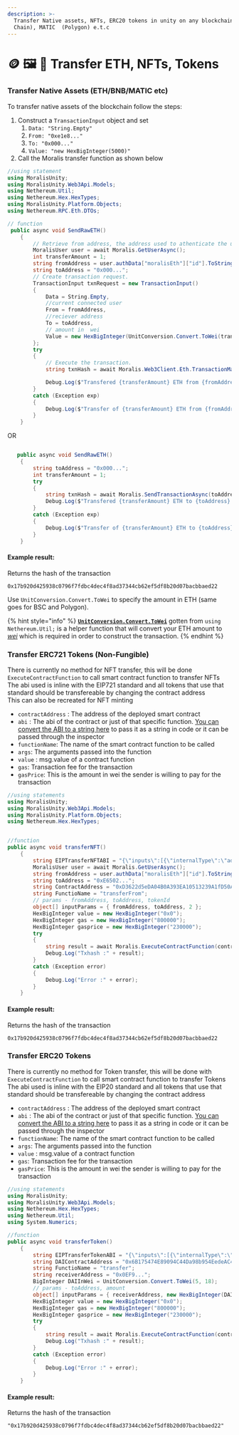 ```yaml
---
description: >-
  Transfer Native assets, NFTs, ERC20 tokens in unity on any blockchain - ETH (Ethereum), BNB (Binance Smart
  Chain), MATIC  (Polygon) e.t.c
---
```


# 🪙 🖼 🎴 Transfer ETH, NFTs, Tokens

### Transfer Native Assets (ETH/BNB/MATIC etc)

To transfer native assets of the blockchain follow the steps:&#x20;

1. Construct a `TransactionInput` object and set
   1. `Data: "String.Empty"`&#x20;
   2. `From: "0xe1e8..."`
   3. `To: "0x000..."`
   4. `Value: "new HexBigInteger(5000)"`
2. Call the Moralis transfer function as shown below

```csharp
//using statement
using MoralisUnity;
using MoralisUnity.Web3Api.Models;
using Nethereum.Util;
using Nethereum.Hex.HexTypes;
using MoralisUnity.Platform.Objects;
using Nethereum.RPC.Eth.DTOs;

// function
 public async void SendRawETH()
    {
        // Retrieve from address, the address used to athenticate the user.
        MoralisUser user = await Moralis.GetUserAsync();
        int transferAmount = 1;
        string fromAddress = user.authData["moralisEth"]["id"].ToString();
        string toAddress = "0x000...";
        // Create transaction request.
        TransactionInput txnRequest = new TransactionInput()
        {
            Data = String.Empty,
            //current connected user
            From = fromAddress,
            //reciever address
            To = toAddress,
            // amount in  wei
            Value = new HexBigInteger(UnitConversion.Convert.ToWei(transferAmount)) // convert to WEI
        };
        try
        {
            // Execute the transaction.
            string txnHash = await Moralis.Web3Client.Eth.TransactionManager.SendTransactionAsync(txnRequest);

            Debug.Log($"Transfered {transferAmount} ETH from {fromAddress} to {toAddress}.  TxnHash: {txnHash}");
        }
        catch (Exception exp)
        {
            Debug.Log($"Transfer of {transferAmount} ETH from {fromAddress} to {toAddress} failed! with error {exp}");
        }
    }
```

OR

```csharp

   public async void SendRawETH()
    {
        string toAddress = "0x000...";
        int transferAmount = 1;
        try
        {
            string txnHash = await Moralis.SendTransactionAsync(toAddress, new HexBigInteger(UnitConversion.Convert.ToWei(transferAmount)));
            Debug.Log($"Transfered {transferAmount} ETH to {toAddress}.  TxnHash: {txnHash}");
        }
        catch (Exception exp)
        {
            Debug.Log($"Transfer of {transferAmount} ETH to {toAddress} failed! with error {exp}");
        }
    }
```

#### Example result:

Returns the hash of the transaction

`0x17b920d425938c0796f7fdbc4dec4f8ad37344cb62ef5df8b20d07bacbbaed22`

Use `UnitConversion.Convert.ToWei` to specify the amount in ETH (same goes for BSC and Polygon).&#x20;

{% hint style="info" %}
[**`UnitConversion.Convert.ToWei`**](../tools/moralis-units.md#converting-native-asset-eth-bnb-matic-etc-to-wei) gotten from `using Nethereum.Util;` is a helper function that will convert your ETH amount to [_wei_](https://ethdocs.org/en/latest/ether.html#denominations) which is required in order to construct the transaction.
{% endhint %}

### Transfer ERC721 Tokens (Non-Fungible)

There is currently no method for NFT transfer, this will be done `ExecuteContractFunction` to call smart contract function to transfer NFTs  
The abi used is inline with the EIP721 standard and all tokens that use that standard should be transfereable by changing the contract address  
This can also be recreated for NFT minting

- `contractAddress` : The address of the deployed smart contract
- `abi` : The abi of the contract or just of that specific function. [You can convert the ABI to a string here](https://tools.knowledgewalls.com/json-to-string) to pass it as a string in code or it can be passed through the inspector
- `functionName`: The name of the smart contract function to be called
- `args`: The arguments passed into the function
- `value` : msg.value of a contract function
- `gas`: Transaction fee for the transaction
- `gasPrice`: This is the amount in wei the sender is willing to pay for the transaction

```csharp
//using statements
using MoralisUnity;
using MoralisUnity.Web3Api.Models;
using MoralisUnity.Platform.Objects;
using Nethereum.Hex.HexTypes;


//function
public async void transferNFT()
    {
        string EIPTransferNFTABI = "{\"inputs\":[{\"internalType\":\"address\",\"name\":\"from\",\"type\":\"address\"},{\"internalType\":\"address\",\"name\":\"to\",\"type\":\"address\"},{\"internalType\":\"uint256\",\"name\":\"tokenId\",\"type\":\"uint256\"}],\"name\":\"transferFrom\",\"outputs\":[],\"stateMutability\":\"nonpayable\",\"type\":\"function\"}";
        MoralisUser user = await Moralis.GetUserAsync();
        string fromAddress = user.authData["moralisEth"]["id"].ToString().ToLower();
        string toAddress = "0xE6502...";
        string ContractAddress = "0xD3622d5eDA04B0A393EA10513239A1fD50A61B65";
        string FunctioName = "transferFrom";
        // params - fromAddress, toAddress, tokenId
        object[] inputParams = { fromAddress, toAddress, 2 };
        HexBigInteger value = new HexBigInteger("0x0");
        HexBigInteger gas = new HexBigInteger("800000");
        HexBigInteger gasprice = new HexBigInteger("230000");
        try
        {
            string result = await Moralis.ExecuteContractFunction(contractAddress: ContractAddress, abi: EIPTransferNFTABI, functionName: FunctioName, args: inputParams, value: value, gas: gas, gasPrice: gasprice);
            Debug.Log("Txhash :" + result);
        }
        catch (Exception error)
        {
            Debug.Log("Error :" + error);
        }
    }
```

#### Example result:

Returns the hash of the transaction

`0x17b920d425938c0796f7fdbc4dec4f8ad37344cb62ef5df8b20d07bacbbaed22`

### Transfer ERC20 Tokens

There is currently no method for Token transfer, this will be done with `ExecuteContractFunction` to call smart contract function to transfer Tokens  
The abi used is inline with the EIP20 standard and all tokens that use that standard should be transfereable by changing the contract address

- `contractAddress` : The address of the deployed smart contract
- `abi` : The abi of the contract or just of that specific function. [You can convert the ABI to a string here](https://tools.knowledgewalls.com/json-to-string) to pass it as a string in code or it can be passed through the inspector
- `functionName`: The name of the smart contract function to be called
- `args`: The arguments passed into the function
- `value` : msg.value of a contract function
- `gas`: Transaction fee for the transaction
- `gasPrice`: This is the amount in wei the sender is willing to pay for the transaction

```csharp
//using statements
using MoralisUnity;
using MoralisUnity.Web3Api.Models;
using Nethereum.Hex.HexTypes;
using Nethereum.Util;
using System.Numerics;

//function
public async void transferToken()
    {
        string EIPTransferTokenABI = "{\"inputs\":[{\"internalType\":\"address\",\"name\":\"to\",\"type\":\"address\"},{\"internalType\":\"uint256\",\"name\":\"amount\",\"type\":\"uint256\"}],\"name\":\"transfer\",\"outputs\":[{\"internalType\":\"bool\",\"name\":\"\",\"type\":\"bool\"}],\"stateMutability\":\"nonpayable\",\"type\":\"function\"}";
        string DAIContractAddress = "0x6B175474E89094C44Da98b954EedeAC495271d0F";
        string FunctioName = "transfer";
        string receiverAddress = "0x0EF9...";
        BigInteger DAIInWei = UnitConversion.Convert.ToWei(5, 18);
        // params - toAddress, amount
        object[] inputParams = { receiverAddress, new HexBigInteger(DAIInWei) };
        HexBigInteger value = new HexBigInteger("0x0");
        HexBigInteger gas = new HexBigInteger("800000");
        HexBigInteger gasprice = new HexBigInteger("230000");
        try
        {
            string result = await Moralis.ExecuteContractFunction(contractAddress: DAIContractAddress, abi: EIPTransferTokenABI, functionName: FunctioName, args: inputParams, value: value, gas: gas, gasPrice: gasprice);
            Debug.Log("Txhash :" + result);
        }
        catch (Exception error)
        {
            Debug.Log("Error :" + error);
        }
    }
```

#### Example result:

Returns the hash of the transaction

`"0x17b920d425938c0796f7fdbc4dec4f8ad37344cb62ef5df8b20d07bacbbaed22"`
